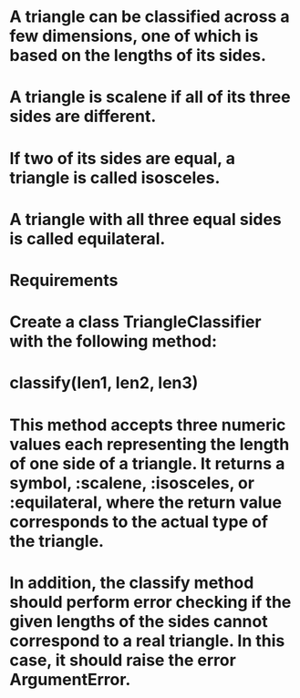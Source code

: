 # A triangle can be classified across a few dimensions, one of which is based on the lengths of its sides.

# A triangle is scalene if all of its three sides are different.

# If two of its sides are equal, a triangle is called isosceles.

# A triangle with all three equal sides is called equilateral.

# Requirements

# Create a class TriangleClassifier with the following method:

# classify(len1, len2, len3)
# This method accepts three numeric values each representing the length of one side of a triangle. It returns a symbol, :scalene, :isosceles, or :equilateral, where the return value corresponds to the actual type of the triangle.
# In addition, the classify method should perform error checking if the given lengths of the sides cannot correspond to a real triangle. In this case, it should raise the error ArgumentError.
